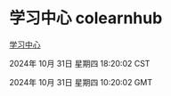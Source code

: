 # 学习中心 colearnhub
[学习中心](http://219.139.197.74:56308/colearnhub/)

2024年 10月 31日 星期四 18:20:02 CST

2024年 10月 31日 星期四 10:20:02 GMT
